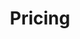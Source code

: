 ---
title: Pricing
description: "There are four plans available for subscriptions that can be accessed through our platform. With your purchase, you can offset 75 kg of CO2 for just £5.50. This contribution helps meet the minimum daily compensation needed for an average UK citizen while supporting our sustainability efforts."
draft: false
plans:
- title: 15 trees
  subtitle: Choose the plan that best suits your needs
  price: 5.50
  type: One-off or Sub
  recommended: false
  features:
    - Offset 75 kg of CO2.
    - Support daily sustainability efforts.
  button:
    label: Join Us!
    link: "/15trees"

- title: 50 trees
  subtitle: Choose the plan that best suits your needs
  price: 19.50
  type: One-off or Sub
  recommended: true
  features:
    - Offset 250 kg of CO2. 
    - Support sustainability for a greener future.
  button:
    label: Make Impact!
    link: "/50trees"

- title: 100 trees
  subtitle: Choose the plan that best suits your needs
  price: 74.50
  type: One-off or Sub
  features:
    - Offset 500 kg of CO2
    - Make a Difference!
  button:
    label: Support Nature!
    link: "/100trees"

- title: 200 trees
  subtitle: Choose the plan that best suits your needs
  price: 169
  type: One-off or Sub
  features:
    - Offset 1 tonne of CO2
    - Join the Cause!
  button:
    label: Act now!
    link: "/200trees"

call_to_action:
  title: Bespoke Carbon Footprint Solutions
  content: Evaluate your carbon footprint against your country’s average. If you’re below the average, you could save on offsetting costs! Fill in the contact form to start the process.
  image: '/images/cta.png'
  button:
    enable: true
    label: "Let’s Make an Impact Together!"
    link: "/contact"
    
---